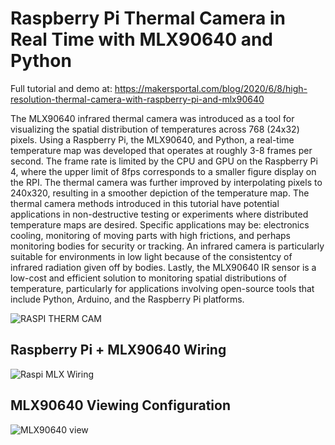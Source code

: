 # Raspberry Pi Thermal Camera in Real Time with MLX90640 and Python

Full tutorial and demo at: https://makersportal.com/blog/2020/6/8/high-resolution-thermal-camera-with-raspberry-pi-and-mlx90640

The MLX90640 infrared thermal camera was introduced as a tool for visualizing the spatial distribution of temperatures across 768 (24x32) pixels. Using a Raspberry Pi, the MLX90640, and Python, a real-time temperature map was developed that operates at roughly 3-8 frames per second. The frame rate is limited by the CPU and GPU on the Raspberry Pi 4, where the upper limit of 8fps corresponds to a smaller figure display on the RPI. The thermal camera was further improved by interpolating pixels to 240x320, resulting in a smoother depiction of the temperature map. The thermal camera methods introduced in this tutorial have potential applications in non-destructive testing or experiments where distributed temperature maps are desired. Specific applications may be: electronics cooling, monitoring of moving parts with high frictions, and perhaps monitoring bodies for security or tracking. An infrared camera is particularly suitable for environments in low light because of the consistentcy of infrared radiation given off by bodies. Lastly, the MLX90640 IR sensor is a low-cost and efficient solution to monitoring spatial distributions of temperature, particularly for applications involving open-source tools that include Python, Arduino, and the Raspberry Pi platforms.

![RASPI THERM CAM](https://images.squarespace-cdn.com/content/v1/59b037304c0dbfb092fbe894/1591831961713-035L415YULEPNDV66BIH/ke17ZwdGBToddI8pDm48kNdzxjKe9o5FqqYmhbsB5QcUqsxRUqqbr1mOJYKfIPR7LoDQ9mXPOjoJoqy81S2I8N_N4V1vUb5AoIIIbLZhVYxCRW4BPu10St3TBAUQYVKcCQY6_siZwembdqfAnqJZYtDgoc9nAKV7D7OpcFu3CiVqsqv3xG-F2pu5jiI2OSCP/mlx90640_animation.gif?format=1500w)

## Raspberry Pi + MLX90640 Wiring

![Raspi MLX Wiring](https://images.squarespace-cdn.com/content/v1/59b037304c0dbfb092fbe894/1591731759228-C66M7BWPEH5KPK3UYZ9A/ke17ZwdGBToddI8pDm48kL0aU6AQOwPnD5bbw5AxIml7gQa3H78H3Y0txjaiv_0fDoOvxcdMmMKkDsyUqMSsMWxHk725yiiHCCLfrh8O1z4YTzHvnKhyp6Da-NYroOW3ZGjoBKy3azqku80C789l0ldnepkVHAptGDUshypSjuZyJSo6UXQu3jq1vLDMsMGe5B2oEJkekO2SJjQQAHY12w/mlx90640_rpi_wiring_diagram_w_table.png?format=1500w)

## MLX90640 Viewing Configuration

![MLX90640 view](https://images.squarespace-cdn.com/content/v1/59b037304c0dbfb092fbe894/1591741314859-EJXEP3ZACIXKG8TIW7JM/ke17ZwdGBToddI8pDm48kAH-NZezfsfj0Z31US0jtG17gQa3H78H3Y0txjaiv_0fDoOvxcdMmMKkDsyUqMSsMWxHk725yiiHCCLfrh8O1z5QPOohDIaIeljMHgDF5CVlOqpeNLcJ80NK65_fV7S1UZ2I8vD_HFhwxMY4gD2ZdqE6_9q3cUYt2EFEjLLYt9OPH3bqxw7fF48mhrq5Ulr0Hg/mlx90640_view_configuration.png?format=750w)
